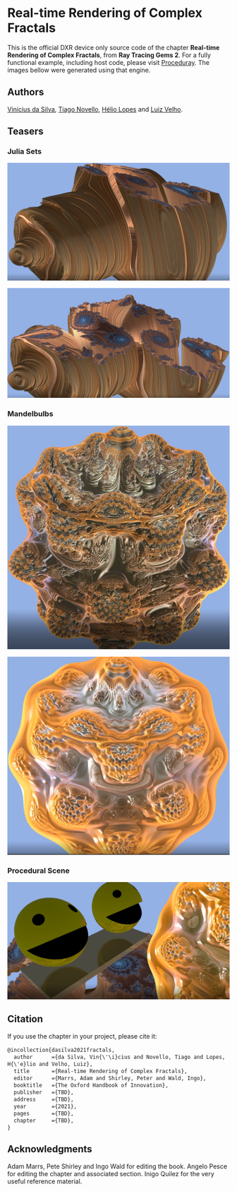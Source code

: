 # Real-time Rendering of Complex Fractals

This is the official DXR device only source code of the chapter **Real-time Rendering of Complex Fractals**, from **Ray Tracing Gems 2**. For a fully functional example, including host code, please visit [Proceduray](https://github.com/dsilvavinicius/Proceduray). The images bellow were generated using that engine.

## Authors

[Vinícius da Silva](http://dsilvavinicius.github.io), [Tiago Novello](https://sites.google.com/site/tiagonovellodebrito), [Hélio Lopes](http://www-di.inf.puc-rio.br/~lopes) and [Luiz Velho](http://lvelho.impa.br/).

## Teasers

### Julia Sets

![](figs/julia1.png)

![](figs/julia2.png)

### Mandelbulbs

![](figs/mandel1.png)

![](figs/mandel2.png)

### Procedural Scene

![](figs/procedural_scene.png)

## Citation

If you use the chapter in your project, please cite it:
```
@incollection{dasilva2021fractals,
  author      ={da Silva, Vin{\'\i}cius and Novello, Tiago and Lopes, H{\'e}lio and Velho, Luiz},
  title       ={Real-time Rendering of Complex Fractals},
  editor      ={Marrs, Adam and Shirley, Peter and Wald, Ingo},
  booktitle   ={The Oxford Handbook of Innovation},
  publisher   ={TBD},
  address     ={TBD},
  year        ={2021},
  pages       ={TBD},
  chapter     ={TBD},
}
```

## Acknowledgments

Adam Marrs, Pete Shirley and Ingo Wald for editing the book. Angelo Pesce for editing the chapter and associated section. Inigo Quilez for the very useful reference material.

